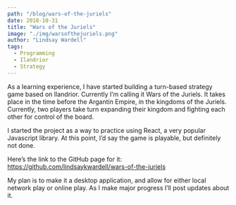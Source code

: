 ```yaml
---
path: "/blog/wars-of-the-juriels"
date: 2018-10-31
title: "Wars of the Juriels"
image: "./img/warsofthejuriels.png"
author: "Lindsay Wardell"
tags:
  - Programming
  - Ilandrior
  - Strategy
---
```

As a learning experience, I have started building a turn-based strategy game based on Ilandrior. Currently I’m calling it Wars of the Juriels. It takes place in the time before the Argantin Empire, in the kingdoms of the Juriels. Currently, two players take turn expanding their kingdom and fighting each other for control of the board.

I started the project as a way to practice using React, a very popular Javascript library. At this point, I’d say the game is playable, but definitely not done.

Here’s the link to the GitHub page for it: https://github.com/lindsaykwardell/wars-of-the-juriels

My plan is to make it a desktop application, and allow for either local network play or online play. As I make major progress I’ll post updates about it.